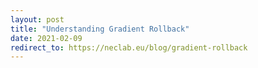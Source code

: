 ```yaml
---
layout: post
title: "Understanding Gradient Rollback"
date: 2021-02-09
redirect_to: https://neclab.eu/blog/gradient-rollback
---
```


